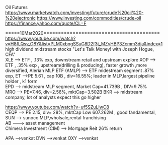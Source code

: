 
Oil Futures  
https://www.marketwatch.com/investing/future/crude%20oil%20-%20electronic
https://www.investing.com/commodities/crude-oil    
https://finance.yahoo.com/quote/CL=F   


=====10Mar2020========================================    
https://www.youtube.com/watch?v=H8fLQsv_O8Y&list=PLM0xbngSSuG8D2f3t_MZvHBP3Zcmm3dja&index=1     
high dividend midstream stocks  "Let's Talk Money! with Joseph Hogue, CFA"  
XLE --> ETF , .13% exp,  downstream retail and upstream explore 
XOP --> ETF , .35% exp , upstream(drilling & producing), faster growth ,more diversified, 
Alerian MLP ETF (AMLP) --> ETF midestream segment .87% exp, 
ET -->PE 5.61 , cap 10B , div=16.55%; leader in MLP,largest pipeline holder , k1 form      
EPD --> midstream MLP segment, Market Cap=41.739B , DIV=9.75%    
MRO --> PE=7.46, div=2.56%, mktCap=3.502B 
BKR --> midstream company, lot of analysts expect  this go higher      
 

https://www.youtube.com/watch?v=uf5SZuLIwC8     
CEQP ==> PE 2.15, div= 28%, mktCap Low 607.262M , good fandamental,     
SUN -->  sunoco  MLP,wholsale,rental franchising    
AB --->   asset management   
Chimera Investment (CIM) --> Mortgage Reit  26% return 

APA   -->venkat
DVN   -->venkat
OXY   -->venkat
